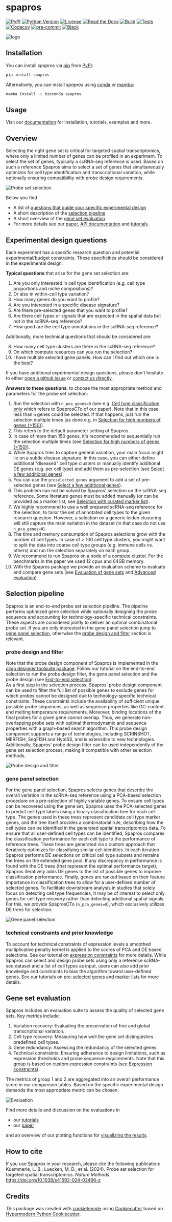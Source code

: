 # spapros

[![PyPI](https://img.shields.io/pypi/v/spapros.svg)](https://pypi.org/project/spapros/)
[![Python Version](https://img.shields.io/pypi/pyversions/spapros)](https://pypi.org/project/spapros)
[![License](https://img.shields.io/github/license/theislab/spapros)](https://opensource.org/licenses/MIT)
[![Read the Docs](https://img.shields.io/readthedocs/spapros/latest.svg?label=Read%20the%20Docs)](https://spapros.readthedocs.io/)
[![Build](https://github.com/theislab/spapros/workflows/Build%20spapros%20Package/badge.svg)](https://github.com/theislab/spapros/workflows/Build%20spapros%20Package/badge.svg)
[![Tests](https://github.com/theislab/spapros/actions/workflows/run_tests.yml/badge.svg)](https://github.com/theislab/spapros/actions/workflows/run_tests.yml/badge.svg)
[![Codecov](https://codecov.io/gh/theislab/spapros/branch/master/graph/badge.svg)](https://codecov.io/gh/theislab/spapros)
[![pre-commit](https://img.shields.io/badge/pre--commit-enabled-brightgreen?logo=pre-commit&logoColor=white)](https://github.com/pre-commit/pre-commit)
[![Black](https://img.shields.io/badge/code%20style-black-000000.svg)](https://github.com/psf/black)

![logo](https://user-images.githubusercontent.com/21954664/111175015-409d9080-85a8-11eb-9055-f7452aed98b2.png)


## Installation

You can install *spapros* via [pip](https://pip.pypa.io/) from [PyPI](https://pypi.org/):

```bash
pip install spapros
```

Alternatively, you can install *spapros* using [conda](https://docs.conda.io/) or [mamba](https://mamba.readthedocs.io/):

```bash
mamba install -c bioconda spapros
```


## Usage

Visit our [documentation](https://spapros.readthedocs.io/en/latest/) for installation, tutorials, examples and more.

## Overview

Selecting the right gene set is critical for targeted spatial transcriptomics, where only a limited number of genes can be profiled in an experiment. 
To select the set of genes, typically a scRNA-seq reference is used.
Based on such a reference Spapros aims to select a set of genes that simultaneously optimizes for cell type identification and transcriptional variation, while optionally ensuring compatibility with probe design requirements.

![Probe set selection](docs/_static/fig1ab.png)

Below you find 
- A list of [questions that guide your specific experimental design](#experimental-design-questions)
- A short description of the [selection pipeline](#selection-pipeline)
- A short overview of the [gene set evaluation](#gene-set-evaluation)
- For more details see our [paper](https://www.nature.com/articles/s41592-024-02496-z), [API documentation](https://spapros.readthedocs.io/en/latest/api.html) and [tutorials](https://spapros.readthedocs.io/en/latest/tutorials.html).


## Experimental design questions

Each experiment has a specific research question and potential experimental/budget constraints. 
These specificities should be considered in the experimental design.

**Typical questions** that arise for the gene set selection are:

1. Are you only interested in cell type identification (e.g. cell type proportions and niche compositions)?
2. Or also in within-cell type variation?
3. How many genes do you want to profile?
4. Are you interested in a specific disease signature?
5. Are there pre-selected genes that you want to profile?
6. Are there cell types or signals that are expected in the spatial data but not in the scRNA-seq reference?
7. How good are the cell type annotations in the scRNA-seq reference?

Additionally, more technical questions that should be considered are:  

8. How many cell type clusters are there in the scRNA-seq reference? 
9. On which compute resources can you run the selection?
10. I have multiple selected gene panels. How can I find out which one is the best?

If you have additional experimental design questions, please don't hesitate to either [open a github issue](https://github.com/theislab/spapros/issues) or [contact us directly](mailto:louis.kummerle@helmholtz-munich.de).

**Answers to these questions**, to choose the most appropriate method and parameters for the probe set selection:

1. Run the selection with `n_pca_genes=0` (see e.g. [Cell type classification only](https://spapros.readthedocs.io/en/latest/_tutorials/spapros_tutorial_advanced_selection.html#ii.-Cell-type-classification-only) which refers to SpaprosCTo of our paper). 
Note that in this case less than `n` genes could be selected. If that happens, just run the selection multiple times (as done 
e.g. in [Selection for high numbers of genes (>150)](https://spapros.readthedocs.io/en/latest/_tutorials/spapros_tutorial_advanced_selection.html#iii.-Selection-for-high-numbers-of-genes-(%3E-150))).
2. This refers to the default parameter setting of Spapros. 
3. In case of more than 150 genes, it's recommended to sequentially run the selection multiple times 
(see [Selection for high numbers of genes (>150)](https://spapros.readthedocs.io/en/latest/_tutorials/spapros_tutorial_advanced_selection.html#iii.-Selection-for-high-numbers-of-genes-(%3E-150))).
4. While Spapros tries to capture general variation, your main focus might lie on a subtle disease signature. 
In this case, you can either define additional "diseased" cell type clusters or manually identify additional 
DE genes (e.g. per cell type) and add them as pre-selection (see [Select a few additional genes](https://spapros.readthedocs.io/en/latest/_tutorials/spapros_tutorial_advanced_selection.html#i.-Select-a-few-additional-genes)).
5. You can use the `preselected_genes` argument to add a set of pre-selected genes (see [Select a few additional genes](https://spapros.readthedocs.io/en/latest/_tutorials/spapros_tutorial_advanced_selection.html#i.-Select-a-few-additional-genes)).
6. This problem can not be solved by Spapros' selection on the scRNA-seq reference. Some literature genes must be added 
manually (or can be provided as a marker list, see [Selection with curated marker list](https://spapros.readthedocs.io/en/latest/_tutorials/spapros_tutorial_advanced_selection.html#iv.-Selection-with-curated-marker-list)).
7. We highly recommend to use a well prepared scRNA-seq reference for the selection, to tailor the set of annotated cell types
to the given research question. However, a selection on a generic leiden clustering will still capture the main variation
in the dataset (in that case do not use `n_pca_genes=0`).
8. The time and memory consumption of Spapros selections grow with the number of cell types. In case of > 100 cell type 
clusters, you might want to split the data into coarse cell type groups (e.g. immune cells vs. others) and run the selection 
separately on each group.
9. We recommend to run Spapros on a node of a compute cluster. For the benchmarks in the paper we used 12 cpus and 64GB memory.
10. With the Spapros package we provide an evaluation scheme to evaluate and compare gene sets (see [Evaluation of gene sets](https://spapros.readthedocs.io/en/latest/_tutorials/spapros_tutorial_basic_evaluation.html) 
and [Advanced evaluation](https://spapros.readthedocs.io/en/latest/_tutorials/spapros_tutorial_advanced_evaluation.html)).

## Selection pipeline

Spapros is an end-to-end probe set selection pipeline. The pipeline performs optimized gene selection while optionally designing the probe sequence and accounting for technology-specific technical constraints. These aspects are considered jointly to deliver an optimal combinatorial probe set. If you are only interested in the gene panel selection jump to [gene panel selection](#gene-panel-selection), otherwise the [probe design and filter](#probe-design-and-filter) section is relevant.

### probe design and filter
Note that the probe design component of Spapros is implemented in the [oligo designer toolsuite package](https://oligo-designer-toolsuite.readthedocs.io/en/latest/). Follow our tutorial on the end-to-end selection to run the probe design filter, the gene panel selection and the probe design (see [End-to-end selection](https://spapros.readthedocs.io/en/latest/_tutorials/spapros_tutorial_end_to_end_selection.html)).  
As a first step in the selection process, Spapros’ probe design component can be used to filter the full list of possible genes to exclude genes for which probes cannot be designed due to technology-specific technical constraints. These constraints include the availability of sufficient unique possible probe sequences, as well as sequence properties like GC-content and melting temperature requirements. Moreover, binding locations of the final probes for a given gene cannot overlap. Thus, we generate non-overlapping probe sets with optimal thermodynamic and sequence properties with a graph-based search algorithm. This probe design component supports a range of technologies, including SCRINSHOT, MERFISH, SeqFISH and HybISS, and is extensible to new technologies. Additionally, Spapros’ probe design filter can be used independently of the gene set selection process, making it compatible with other selection methods. 

![Probe design and filter](docs/_static/fig2b.png)

### gene panel selection

For the gene panel selection, Spapros selects genes that describe the overall variation in the scRNA-seq reference using a PCA-based selection procedure on a pre-selection of highly variable genes. To ensure cell types can be recovered using the gene set, Spapros uses the PCA-selected genes to predict cell type labels using a binary classification tree for each cell type. The genes used in these trees represent candidate cell type marker genes, and the tree itself provides a combinatorial rule, describing how the cell types can be identified in the generated spatial transcriptomics data. To ensure that all user-defined cell types can be identified, Spapros compares the classification performance for each cell type to the performance of reference trees. These trees are generated via a custom approach that iteratively optimizes for classifying similar cell identities. In each iteration Spapros performs DE selections on critical cell type subsets and retrains the trees on the extended gene pool. If any discrepancy in performance is found with the DE trees (that represent the optimal performance target), Spapros iteratively adds DE genes to the list of possible genes to improve classification performance. Finally, genes are ranked based on their feature importance in classification trees to allow for a user-defined number of selected genes. To facilitate downstream analysis in studies that solely focus on detecting cell type frequencies, it may be of interest to select only genes for cell type recovery rather than detecting additional spatial signals. For this, we provide SpaprosCTo (`n_pca_genes=0`), which exclusively utilizes DE trees for selection.

![Gene panel selection](docs/_static/fig2a.png)

### technical constraints and prior knowledge

To account for technical constraints of expression levels a smoothed multiplicative penalty kernel is applied to the scores of PCA and DE based selections. See our tutorial on [expression constraints](https://spapros.readthedocs.io/en/latest/_tutorials/spapros_tutorial_advanced_selection.html#v.-Selection-with-expression-constraints) for more details. 
While Spapros can select and design probe sets using only a reference scRNA-seq dataset and a list of cell types as input, users can also add prior knowledge and constraints to bias the algorithm toward user-defined genes. See our tutorials on [pre-selected genes](https://spapros.readthedocs.io/en/latest/_tutorials/spapros_tutorial_advanced_selection.html#i.-Select-a-few-additional-genes) and [marker lists](https://spapros.readthedocs.io/en/latest/_tutorials/spapros_tutorial_advanced_selection.html#iv.-Selection-with-curated-marker-list) for more details.


## Gene set evaluation

Spapros includes an evaluation suite to assess the quality of selected gene sets. Key metrics include:

1. Variation recovery: Evaluating the preservation of fine and global transcriptional variation.
2. Cell type recovery: Measuring how well the gene set distinguishes predefined cell types.
3. Gene redundancy: Assessing the redundancy of the selected genes.
4. Technical constraints: Ensuring adherence to design limitations, such as expression thresholds and probe sequence requirements. Note that this group is based on custom expression constraints (see [Expression constraints](https://spapros.readthedocs.io/en/latest/_tutorials/spapros_tutorial_advanced_selection.html#v.-Selection-with-expression-constraints)).

The metrics of group 1 and 2 are aggregated into an overall performance score in our comparison tables. Based on the specific experimental design demands the most appropriate metric can be chosen. 


![Evaluation](docs/_static/fig1c.png)

Find more details and discussion on the evaluations in
- our [tutorials](https://spapros.readthedocs.io/en/latest/_tutorials/spapros_tutorial_advanced_evaluation.html)
- our [paper](https://www.nature.com/articles/s41592-024-02496-z)

and an overview of our plotting functions for [visualizing the results](https://spapros.readthedocs.io/en/latest/api.html#plotting). 


## How to cite

If you use Spapros in your research, please cite the following publication:
Kuemmerle, L. B., Luecken, M. D., et al. (2024). Probe set selection for targeted spatial transcriptomics. *Nature Methods*. https://doi.org/10.1038/s41592-024-02496-z

## Credits

This package was created with [cookietemple](https://cookietemple.com) using [Cookiecutter](https://github.com/audreyr/cookiecutter) based on [Hypermodern Python Cookiecutter](https://github.com/cjolowicz/cookiecutter-hypermodern-python).